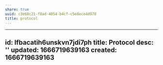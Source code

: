 ```yaml
---
share: true
uuid: c3e60c21-f8ad-4054-b4cf-c5e8ece4d978
title: protocol
---
```

---
id: lfbacatih6unskvn7jdi7ph
title: Protocol
desc: ''
updated: 1666719639163
created: 1666719639163
---